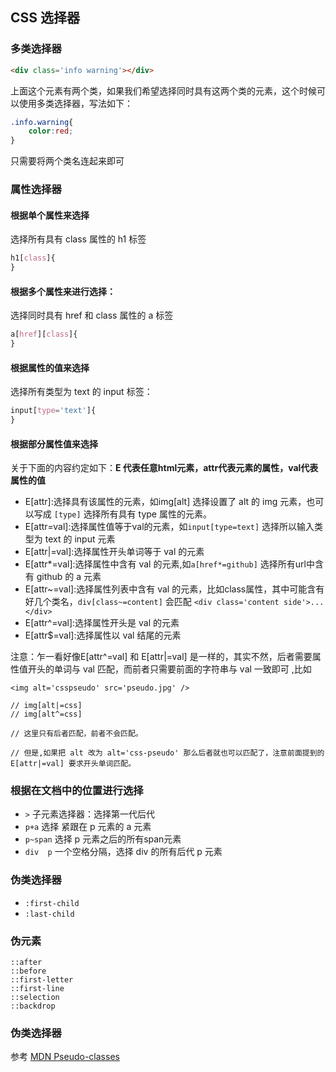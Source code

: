 ## CSS 选择器

### 多类选择器

```html
<div class='info warning'></div>
```
上面这个元素有两个类，如果我们希望选择同时具有这两个类的元素，这个时候可以使用多类选择器，写法如下：

```css
.info.warning{
    color:red;
}
```
只需要将两个类名连起来即可

### 属性选择器

#### 根据单个属性来选择

选择所有具有 class 属性的 h1 标签

```css
h1[class]{
}
```

#### 根据多个属性来进行选择：

选择同时具有 href 和 class 属性的 a 标签

```css
a[href][class]{   
}
```

#### 根据属性的值来选择

选择所有类型为 text 的 input 标签：

```css
input[type='text']{
}
```

#### 根据部分属性值来选择

关于下面的内容约定如下：**E 代表任意html元素，attr代表元素的属性，val代表属性的值**

+ E[attr]:选择具有该属性的元素，如img[alt] 选择设置了 alt 的 img 元素，也可以写成 `[type]` 选择所有具有 type 属性的元素。
+ E[attr=val]:选择属性值等于val的元素，如`input[type=text]` 选择所以输入类型为 text 的 input 元素
+ E[attr|=val]:选择属性开头单词等于 val 的元素
+ E[attr*=val]:选择属性中含有 val 的元素,如`a[href*=github]` 选择所有url中含有 github 的 a 元素 
+ E[attr~=val]:选择属性列表中含有 val 的元素，比如class属性，其中可能含有好几个类名，`div[class~=content]` 会匹配 `<div class='content side'>...</div>`
+ E[attr^=val]:选择属性开头是 val 的元素
+ E[attr$=val]:选择属性以 val 结尾的元素

注意：乍一看好像E[attr^=val] 和 E[attr|=val] 是一样的，其实不然，后者需要属性值开头的单词与 val 匹配，而前者只需要前面的字符串与 val 一致即可 ,比如

```
<img alt='csspseudo' src='pseudo.jpg' />

// img[alt|=css]
// img[alt^=css]

// 这里只有后者匹配，前者不会匹配。

// 但是,如果把 alt 改为 alt='css-pseudo' 那么后者就也可以匹配了，注意前面提到的 E[attr|=val] 要求开头单词匹配。 
```

### 根据在文档中的位置进行选择

+ `>`  子元素选择器：选择第一代后代
+ `p+a`  选择 紧跟在 p 元素的 a 元素
+ `p~span`  选择 p 元素之后的所有span元素
+ `div  p`  一个空格分隔，选择 div 的所有后代 p 元素

### 伪类选择器

+ `:first-child`
+ `:last-child`


### 伪元素

```
::after
::before
::first-letter
::first-line
::selection
::backdrop
```

### 伪类选择器

参考 [MDN Pseudo-classes](https://developer.mozilla.org/en-US/docs/Web/CSS/Pseudo-classes)
